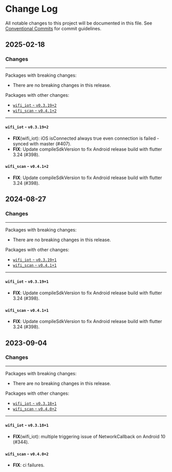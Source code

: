 # Change Log

All notable changes to this project will be documented in this file.
See [Conventional Commits](https://conventionalcommits.org) for commit guidelines.

## 2025-02-18

### Changes

---

Packages with breaking changes:

 - There are no breaking changes in this release.

Packages with other changes:

 - [`wifi_iot` - `v0.3.19+2`](#wifi_iot---v03192)
 - [`wifi_scan` - `v0.4.1+2`](#wifi_scan---v0412)

---

#### `wifi_iot` - `v0.3.19+2`

 - **FIX**(wifi_iot): iOS isConnected always true even connection is failed - synced with master (#407).
 - **FIX**: Update compileSdkVersion to fix Android release build with flutter 3.24 (#398).

#### `wifi_scan` - `v0.4.1+2`

 - **FIX**: Update compileSdkVersion to fix Android release build with flutter 3.24 (#398).


## 2024-08-27

### Changes

---

Packages with breaking changes:

 - There are no breaking changes in this release.

Packages with other changes:

 - [`wifi_iot` - `v0.3.19+1`](#wifi_iot---v03191)
 - [`wifi_scan` - `v0.4.1+1`](#wifi_scan---v0411)

---

#### `wifi_iot` - `v0.3.19+1`

 - **FIX**: Update compileSdkVersion to fix Android release build with flutter 3.24 (#398).

#### `wifi_scan` - `v0.4.1+1`

 - **FIX**: Update compileSdkVersion to fix Android release build with flutter 3.24 (#398).


## 2023-09-04

### Changes

---

Packages with breaking changes:

 - There are no breaking changes in this release.

Packages with other changes:

 - [`wifi_iot` - `v0.3.18+1`](#wifi_iot---v03181)
 - [`wifi_scan` - `v0.4.0+2`](#wifi_scan---v0402)

---

#### `wifi_iot` - `v0.3.18+1`

 - **FIX**(wifi_iot): multiple triggering issue of NetworkCallback on Android 10 (#344).

#### `wifi_scan` - `v0.4.0+2`

 - **FIX**: ci failures.

